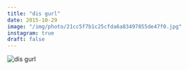 ```yaml
---
title: "dis gurl"
date: 2015-10-29
image: "/img/photo/21cc5f7b1c25cfda6a83497855de47f0.jpg"
instagram: true
draft: false
---
```


![dis gurl](/img/photo/21cc5f7b1c25cfda6a83497855de47f0.jpg)
